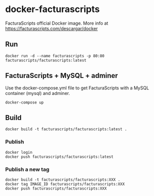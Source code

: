 # docker-facturascripts
FacturaScripts official Docker image. More info at https://facturascripts.com/descargar/docker

## Run
```
docker run -d --name facturascripts -p 80:80 facturascripts/facturascripts:latest
```

## FacturaScripts + MySQL + adminer
Use the docker-compose.yml file to get FacturaScripts with a MySQL container (mysql) and adminer.
```
docker-compose up
```

## Build
```
docker build -t facturascripts/facturascripts:latest .
```

### Publish
```
docker login
docker push facturascripts/facturascripts:latest
```

### Publish a new tag
```
docker build -t facturascripts/facturascripts:XXX .
docker tag IMAGE_ID facturascripts/facturascripts:XXX
docker push facturascripts/facturascripts:XXX
```
